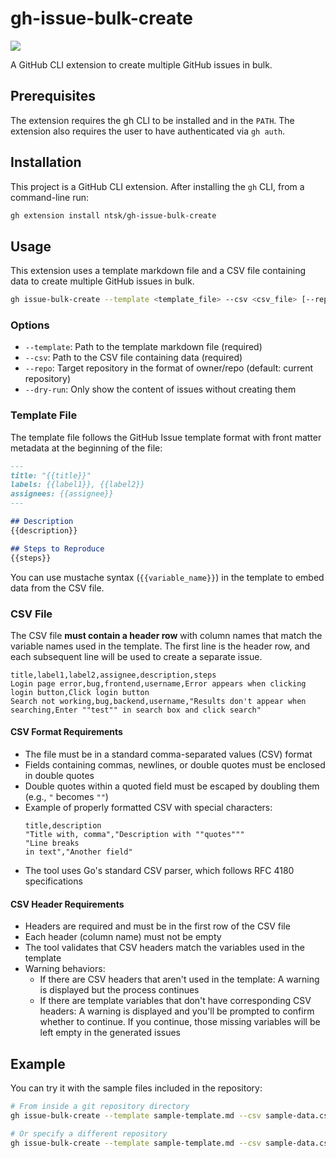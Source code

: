 # gh-issue-bulk-create

![](https://github.com/ntsk/gh-issue-bulk-create/actions/workflows/ci.yml/badge.svg)

A GitHub CLI extension to create multiple GitHub issues in bulk.

## Prerequisites

The extension requires the gh CLI to be installed and in the `PATH`. The extension also requires the user to have authenticated via `gh auth`.

## Installation

This project is a GitHub CLI extension. After installing the `gh` CLI, from a command-line run:

```bash
gh extension install ntsk/gh-issue-bulk-create
```

## Usage

This extension uses a template markdown file and a CSV file containing data to create multiple GitHub issues in bulk.

```bash
gh issue-bulk-create --template <template_file> --csv <csv_file> [--repo <owner/repo>] [--dry-run]
```

### Options

- `--template`: Path to the template markdown file (required)
- `--csv`: Path to the CSV file containing data (required)
- `--repo`: Target repository in the format of owner/repo (default: current repository)
- `--dry-run`: Only show the content of issues without creating them

### Template File

The template file follows the GitHub Issue template format with front matter metadata at the beginning of the file:

```markdown
---
title: "{{title}}"
labels: {{label1}}, {{label2}}
assignees: {{assignee}}
---

## Description
{{description}}

## Steps to Reproduce
{{steps}}
```

You can use mustache syntax (`{{variable_name}}`) in the template to embed data from the CSV file.

### CSV File

The CSV file **must contain a header row** with column names that match the variable names used in the template.
The first line is the header row, and each subsequent line will be used to create a separate issue.

```csv
title,label1,label2,assignee,description,steps
Login page error,bug,frontend,username,Error appears when clicking login button,Click login button
Search not working,bug,backend,username,"Results don't appear when searching,Enter ""test"" in search box and click search"
```

#### CSV Format Requirements

- The file must be in a standard comma-separated values (CSV) format
- Fields containing commas, newlines, or double quotes must be enclosed in double quotes
- Double quotes within a quoted field must be escaped by doubling them (e.g., `"` becomes `""`)
- Example of properly formatted CSV with special characters:
  ```csv
  title,description
  "Title with, comma","Description with ""quotes"""
  "Line breaks
  in text","Another field"
  ```
- The tool uses Go's standard CSV parser, which follows RFC 4180 specifications

#### CSV Header Requirements

- Headers are required and must be in the first row of the CSV file
- Each header (column name) must not be empty
- The tool validates that CSV headers match the variables used in the template
- Warning behaviors:
  - If there are CSV headers that aren't used in the template: A warning is displayed but the process continues
  - If there are template variables that don't have corresponding CSV headers: A warning is displayed and you'll be prompted to confirm whether to continue. If you continue, those missing variables will be left empty in the generated issues

## Example

You can try it with the sample files included in the repository:

```bash
# From inside a git repository directory
gh issue-bulk-create --template sample-template.md --csv sample-data.csv --dry-run

# Or specify a different repository
gh issue-bulk-create --template sample-template.md --csv sample-data.csv --repo owner/repo-name
```